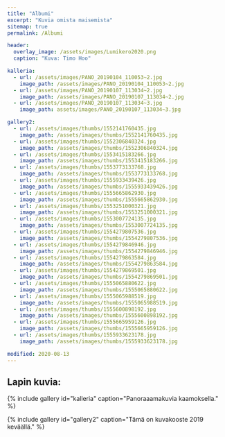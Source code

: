 ```yaml
---
title: "Albumi"
excerpt: "Kuvia omista maisemista"
sitemap: true
permalink: /Albumi

header:
  overlay_image: /assets/images/Lumikero2020.png
  caption: "Kuva: Timo Hoo"

kalleria:
  - url: /assets/images/PANO_20190104_110053~2.jpg
    image_path: /assets/images/PANO_20190104_110053~2.jpg
  - url: /assets/images/PANO_20190107_113034~2.jpg
    image_path: /assets/images/PANO_20190107_113034~2.jpg
  - url: /assets/images/PANO_20190107_113034~3.jpg
    image_path: assets/images/PANO_20190107_113034~3.jpg

gallery2:
  - url: /assets/images/thumbs/1552141760435.jpg
    image_path: /assets/images/thumbs/1552141760435.jpg
  - url: /assets/images/thumbs/1552306840324.jpg
    image_path: /assets/images/thumbs/1552306840324.jpg
  - url: /assets/images/thumbs/1553415183266.jpg
    image_path: /assets/images/thumbs/1553415183266.jpg
  - url: /assets/images/thumbs/1553773133768.jpg
    image_path: /assets/images/thumbs/1553773133768.jpg
  - url: /assets/images/thumbs/1555933439426.jpg
    image_path: /assets/images/thumbs/1555933439426.jpg
  - url: /assets/images/thumbs/1555665862930.jpg
    image_path: /assets/images/thumbs/1555665862930.jpg
  - url: /assets/images/thumbs/1553251000321.jpg
    image_path: /assets/images/thumbs/1553251000321.jpg
  - url: /assets/images/thumbs/1553007724135.jpg
    image_path: /assets/images/thumbs/1553007724135.jpg
  - url: /assets/images/thumbs/1554279807536.jpg
    image_path: /assets/images/thumbs/1554279807536.jpg
  - url: /assets/images/thumbs/1554279846946.jpg
    image_path: /assets/images/thumbs/1554279846946.jpg
  - url: /assets/images/thumbs/1554279863584.jpg
    image_path: /assets/images/thumbs/1554279863584.jpg
  - url: /assets/images/thumbs/1554279869501.jpg
    image_path: /assets/images/thumbs/1554279869501.jpg
  - url: /assets/images/thumbs/1555065880622.jpg
    image_path: /assets/images/thumbs/1555065880622.jpg
  - url: /assets/images/thumbs/1555065988519.jpg
    image_path: /assets/images/thumbs/1555065988519.jpg
  - url: /assets/images/thumbs/1555600898192.jpg
    image_path: /assets/images/thumbs/1555600898192.jpg
  - url: /assets/images/thumbs/1555665959126.jpg
    image_path: /assets/images/thumbs/1555665959126.jpg
  - url: /assets/images/thumbs/1555933623178.jpg
    image_path: /assets/images/thumbs/1555933623178.jpg

modified: 2020-08-13
---
```


## Lapin kuvia:

{% include gallery id="kalleria" caption="Panoraaamakuvia kaamoksella." %}

{% include gallery id="gallery2" caption="Tämä on kuvakooste 2019 keväällä." %}
